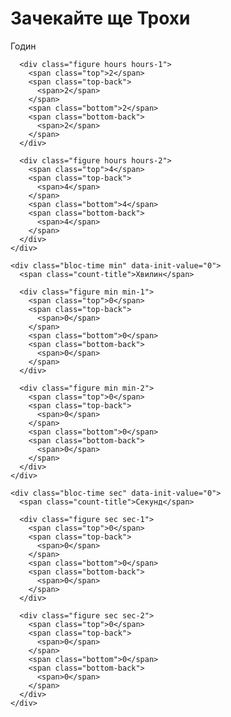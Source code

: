 <div class="wrap">
  <h1>Зачекайте ще <strong>Трохи
    </strong></h1>

  <div class="countdown">
    <div class="bloc-time hours" data-init-value="72">
      <span class="count-title">Годин</span>

      <div class="figure hours hours-1">
        <span class="top">2</span>
        <span class="top-back">
          <span>2</span>
        </span>
        <span class="bottom">2</span>
        <span class="bottom-back">
          <span>2</span>
        </span>
      </div>

      <div class="figure hours hours-2">
        <span class="top">4</span>
        <span class="top-back">
          <span>4</span>
        </span>
        <span class="bottom">4</span>
        <span class="bottom-back">
          <span>4</span>
        </span>
      </div>
    </div>

    <div class="bloc-time min" data-init-value="0">
      <span class="count-title">Хвилин</span>

      <div class="figure min min-1">
        <span class="top">0</span>
        <span class="top-back">
          <span>0</span>
        </span>
        <span class="bottom">0</span>
        <span class="bottom-back">
          <span>0</span>
        </span>
      </div>

      <div class="figure min min-2">
        <span class="top">0</span>
        <span class="top-back">
          <span>0</span>
        </span>
        <span class="bottom">0</span>
        <span class="bottom-back">
          <span>0</span>
        </span>
      </div>
    </div>

    <div class="bloc-time sec" data-init-value="0">
      <span class="count-title">Секунд</span>

      <div class="figure sec sec-1">
        <span class="top">0</span>
        <span class="top-back">
          <span>0</span>
        </span>
        <span class="bottom">0</span>
        <span class="bottom-back">
          <span>0</span>
        </span>
      </div>

      <div class="figure sec sec-2">
        <span class="top">0</span>
        <span class="top-back">
          <span>0</span>
        </span>
        <span class="bottom">0</span>
        <span class="bottom-back">
          <span>0</span>
        </span>
      </div>
    </div>
  </div>
</div>
